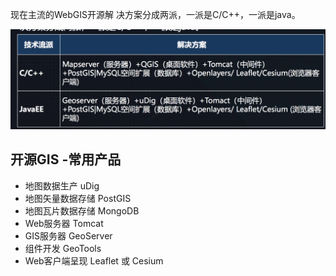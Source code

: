 现在主流的WebGIS开源解
决方案分成两派，一派是C/C++，一派是java。



![](images/GIS开发流派.png)



## 开源GIS -常用产品

- 地图数据生产 uDig
- 地图矢量数据存储 PostGIS
- 地图瓦片数据存储 MongoDB
- Web服务器 Tomcat
- GIS服务器 GeoServer
- 组件开发 GeoTools
- Web客户端呈现 Leaflet 或 Cesium

